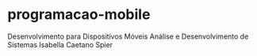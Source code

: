 # programacao-mobile
Desenvolvimento para Dispositivos Móveis 
Análise e Desenvolvimento de Sistemas
Isabella Caetano Spier